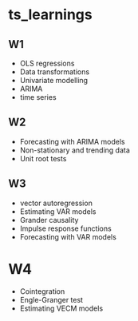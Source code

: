 # ts_learnings
## W1
 - OLS regressions
 - Data transformations
 - Univariate modelling
 - ARIMA
 - time series

## W2
 - Forecasting with ARIMA models
 - Non-stationary and trending data
 - Unit root tests

## W3
 - vector autoregression
 - Estimating VAR models
 - Grander causality
 - Impulse response functions
 - Forecasting with VAR models

# W4
 - Cointegration
 - Engle-Granger test
 - Estimating VECM models

